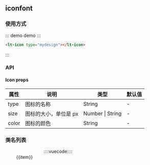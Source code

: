 ## iconfont

### 使用方式

::: demo demo :::

```html
<lt-icon type="mydesign"></lt-icon>
```

:::

### API

#### Icon props

| 属性  | 说明                  | 类型             | 默认值 |
| ----- | --------------------- | ---------------- | ------ |
| type  | 图标的名称            | String           | -      |
| size  | 图标的大小，单位是 px | Number \| String | -      |
| color | 图标的颜色            | String           | -      |

### 类名列表

<div class="iconlist-md-wrap">
  <div v-for="item in iconlist" class="iconfont-md-content">
    <lt-icon :type="item" class="iconfont-md-show"></lt-icon>
    <div class="iconfont-md-title">{{item}}</div>
  </div>
</div>

::::vuecode::::

<script>
export default {
  data() {
    return {
      iconlist: [
        'signout',
        'close',
        'mydesign',
        'recycle',
        'mybuy',
        'mylike',
        'mytemplate',
        'wenhao',
        'qq',
        'weixin',
        'chevron-up',
        'chevron-down',
        'chevron-left',
        'chevron-right',
        'information-circled',
        'close-circled',
        'checkmark',
        'checkmark-circled',
        'ios-arrow-up',
        'ios-arrow-down',
        'ios-arrow-left',
        'ios-arrow-right',
        'ios-arrow-forward',
        'ios-arrow-back',
        'ios-checkmark-outline',
        'ios-checkmark-empty',
        'ios-checkmark',
        'android-close',
        'ios-close-outline',
        'ios-close-empty',
        'ios-close',
        'trash-a',
        'trash-b',
        'load-a',
        'load-b',
        'load-c',
        'load-d',
        'log-in',
        'log-out',
        'ios-arrow-thin-up',
        'ios-arrow-thin-down',
        'ios-arrow-thin-left',
        'ios-arrow-thin-right',
        'ios-plus',
        'ios-plus-empty',
        'ios-plus-outline',
        'ios-minus',
        'ios-minus-empty',
        'ios-minus-outline',
        'information',
        'ios-information',
        'ios-information-empty',
        'ios-information-outline',
        'help',
        'help-circled',
        'ios-help',
        'ios-help-outline',
        'ios-help-empty',
        'search',
        'ios-search',
        'ios-search-strong',
        'android-search',
        'maximize',
        'minimize'
      ]
    }
  }
}
</script>
<style>
.iconfont-md-content {
  width: 100px;
  height: 120px;
  float: left;
  text-align: center;
  margin: 10px;
}
.iconfont-md-show {
  font-size: 30px !important;
  width: 100%;
  display: block;
  margin-bottom: 8px;
}
.iconfont-md-code {
  margin-top: 10px;
}
</style>

